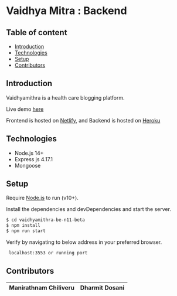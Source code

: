 # Vaidhya Mitra : Backend

## Table of content
 * [Introduction](https://github.com/pesto-students/vaidhyamithra-be-n11-beta/#Introduction)
 * [Technologies](https://github.com/pesto-students/vaidhyamithra-be-n11-beta/#Technologies)
 * [Setup](https://github.com/pesto-students/vaidhyamithra-be-n11-beta/#Setup)
 * [Contributors](https://github.com/pesto-students/vaidhyamithra-be-n11-beta/#Contributors)

## Introduction
Vaidhyamithra is a health care blogging platform.

Live demo [here](https://vaidhyamitra.netlify.app/)

Frontend is hosted on [Netlify](https://netlify.com/), and Backend is hosted on [Heroku](https://www.heroku.com/)

## Technologies

* Node.js 14+
* Express js 4.17.1
* Mongoose

## Setup

Require [Node.js](https://nodejs.org/en/) to run (v10+).

Install the dependencies and devDependencies and start the server.

```bash
$ cd vaidhyamithra-be-n11-beta
$ npm install
$ npm run start
```

Verify by navigating to below address in your preferred browser.
```bash
 localhost:3553 or running port 
```

## Contributors
Manirathnam Chiliveru | Dharmit Dosani
--------------------- | ---------------
